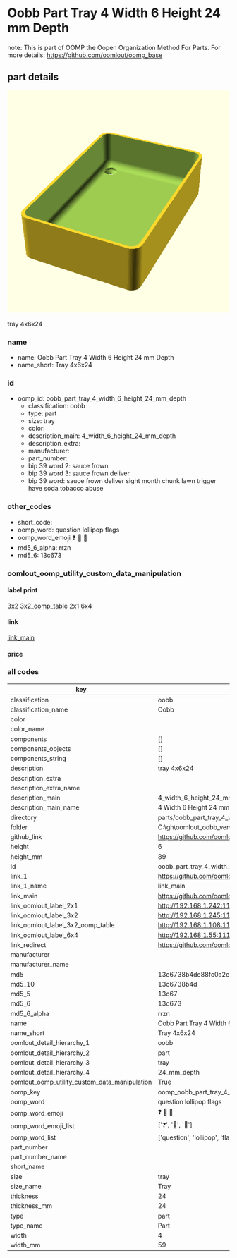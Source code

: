 # Oobb Part Tray 4 Width 6 Height 24 mm Depth  

note: This is part of OOMP the Oopen Organization Method For Parts. For more details: https://github.com/oomlout/oomp_base

##  part details
  

[![](3dpr.png)](3dpr.png)

tray 4x6x24



### name
* name: Oobb Part Tray 4 Width 6 Height 24 mm Depth
* name_short: Tray 4x6x24 
### id
* oomp_id: oobb_part_tray_4_width_6_height_24_mm_depth
  * classification: oobb
  * type: part
  * size: tray
  * color: 
  * description_main: 4_width_6_height_24_mm_depth
  * description_extra: 
  * manufacturer: 
  * part_number: 
  * bip 39 word 2: sauce frown
  * bip 39 word 3: sauce frown deliver
  * bip 39 word: sauce frown deliver sight month chunk lawn trigger have soda tobacco abuse

### other_codes
* short_code: 
* oomp_word: question lollipop flags
* oomp_word_emoji :question: :lollipop: :flags:
* md5_6_alpha: rrzn
* md5_6: 13c673






### oomlout_oomp_utility_custom_data_manipulation
#### label print
[3x2](http://192.168.1.245:1112/?label=oomp%20rrzn)
[3x2_oomp_table](http://192.168.1.108:1112/?label=oomp%20rrzn)
[2x1](http://192.168.1.242:1112/?label=oomp%20rrzn)
[6x4](http://192.168.1.55:1112/?label=oomp%20rrzn)    

#### link

[link_main](https://github.com/oomlout/oomlout_oobb_version_4_generated_parts/tree/main/navigation_oomp/oobb/part/tray/4_width_6_height_24_mm_depth/part)                              

#### price







### all codes 
| key | value |  
| --- | --- |  
| classification | oobb |  
| classification_name | Oobb |  
| color |  |  
| color_name |  |  
| components | [] |  
| components_objects | [] |  
| components_string | [] |  
| description | tray 4x6x24 |  
| description_extra |  |  
| description_extra_name |  |  
| description_main | 4_width_6_height_24_mm_depth |  
| description_main_name | 4 Width 6 Height 24 mm Depth |  
| directory | parts/oobb_part_tray_4_width_6_height_24_mm_depth |  
| folder | C:\gh\oomlout_oobb_version_4_generated_parts\parts\oobb_part_tray_4_width_6_height_24_mm_depth |  
| github_link | https://github.com/oomlout/oomlout_oomp_part_src/tree/main/parts/oobb_part_tray_4_width_6_height_24_mm_depth |  
| height | 6 |  
| height_mm | 89 |  
| id | oobb_part_tray_4_width_6_height_24_mm_depth |  
| link_1 | https://github.com/oomlout/oomlout_oobb_version_4_generated_parts/tree/main/navigation_oomp/oobb/part/tray/4_width_6_height_24_mm_depth/part |  
| link_1_name | link_main |  
| link_main | https://github.com/oomlout/oomlout_oobb_version_4_generated_parts/tree/main/navigation_oomp/oobb/part/tray/4_width_6_height_24_mm_depth/part |  
| link_oomlout_label_2x1 | http://192.168.1.242:1112/?label=oomp%20rrzn |  
| link_oomlout_label_3x2 | http://192.168.1.245:1112/?label=oomp%20rrzn |  
| link_oomlout_label_3x2_oomp_table | http://192.168.1.108:1112/?label=oomp%20rrzn |  
| link_oomlout_label_6x4 | http://192.168.1.55:1112/?label=oomp%20rrzn |  
| link_redirect | https://github.com/oomlout/oomlout_oobb_version_4_generated_parts/tree/main/parts/oobb_tray_04_06_24 |  
| manufacturer |  |  
| manufacturer_name |  |  
| md5 | 13c6738b4de88fc0a2c7bc82741765fc |  
| md5_10 | 13c6738b4d |  
| md5_5 | 13c67 |  
| md5_6 | 13c673 |  
| md5_6_alpha | rrzn |  
| name | Oobb Part Tray 4 Width 6 Height 24 mm Depth |  
| name_short | Tray 4x6x24  |  
| oomlout_detail_hierarchy_1 | oobb |  
| oomlout_detail_hierarchy_2 | part |  
| oomlout_detail_hierarchy_3 | tray |  
| oomlout_detail_hierarchy_4 | 24_mm_depth |  
| oomlout_oomp_utility_custom_data_manipulation | True |  
| oomp_key | oomp_oobb_part_tray_4_width_6_height_24_mm_depth |  
| oomp_word | question lollipop flags |  
| oomp_word_emoji | :question: :lollipop: :flags: |  
| oomp_word_emoji_list | [':question:', ':lollipop:', ':flags:'] |  
| oomp_word_list | ['question', 'lollipop', 'flags'] |  
| part_number |  |  
| part_number_name |  |  
| short_name |  |  
| size | tray |  
| size_name | Tray |  
| thickness | 24 |  
| thickness_mm | 24 |  
| type | part |  
| type_name | Part |  
| width | 4 |  
| width_mm | 59 |  
